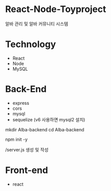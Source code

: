 # React-Node-Toyproject 
알바 관리 및 알바 커뮤니티 시스템

# Technology
- React
- Node
- MySQL

# Back-End
- express
- cors
- mysql
- sequelize (v6 사용하면 mysql2 설치)

mkdir Alba-backend
cd Alba-backend

npm init -y

/server.js 생성 및 작성

# Front-end 
- react
